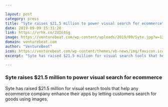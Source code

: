 ```yaml
---

layout: post
category: press
title: "Syte raises $21.5 million to power visual search for ecommerce"
date: 2019-09-09 15:31:28
link: https://vrhk.co/2UIGtGg
image: https://venturebeat.com/wp-content/uploads/2019/09/Syte.jpg?w=1200&strip=all
domain: venturebeat.com
author: "VentureBeat"
icon: https://venturebeat.com/wp-content/themes/vb-news/img/favicon.ico
excerpt: "Syte has raised $21.5 million for visual search tools that help any ecommerce company enhance their apps by letting customers search for goods using images."

---
```


### Syte raises $21.5 million to power visual search for ecommerce

Syte has raised $21.5 million for visual search tools that help any ecommerce company enhance their apps by letting customers search for goods using images.